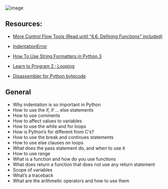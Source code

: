 ![image](https://github.com/pixie-a/alx-higher_level_programming/assets/101095081/5bfd44cc-80c6-4cde-8933-0f78c47dc1b6)

## Resources:

* [More Control Flow Tools (Read until “4.6. Defining Functions” included)](https://docs.python.org/3/tutorial/controlflow.html)

* [IndentationError](https://www.youtube.com/watch?v=1QXOd2ZQs-Q)

* [How To Use String Formatters in Python 3](https://www.digitalocean.com/community/tutorials/how-to-use-string-formatters-in-python-3)

* [Learn to Program 2 : Looping](https://www.youtube.com/playlist?list=PLGLfVvz_LVvTn3cK5e6LjhgGiSeVlIRwt)

* [Disassembler for Python bytecode](https://docs.python.org/3.4/library/dis.html)

## General
* Why indentation is so important in Python
* How to use the if, if ... else statements
* How to use comments
* How to affect values to variables
* How to use the while and for loops
* How is Python’s for different from C‘s?
* How to use the break and continues statements
* How to use else clauses on loops
* What does the pass statement do, and when to use it
* How to use range
* What is a function and how do you use functions
* What does return a function that does not use any return statement
* Scope of variables
* What’s a traceback
* What are the arithmetic operators and how to use them
